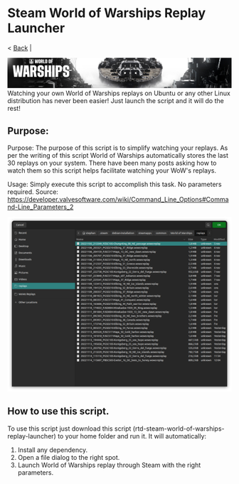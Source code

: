 # Steam World of Warships Replay Launcher
< [Back](https://github.com/vonschutter/RTD-Setup/blob/main/README.md) |

![Media Header](media_files/header.png "Executing the Script")
Watching your own World of Warships replays on Ubuntu or any other Linux distribution has never been easier! Just launch the script and it will do the rest!

## Purpose:
Purpose: The purpose of this script is to simplify watching your replays.
As per the writing of this script World of Warships automatically stores the last 30
replays on your system. There have been many posts asking how to watch them so this
script helps facilitate watching your WoW's replays.

Usage:	Simply execute this script to accomplish this task. No parameters required.
Source: https://developer.valvesoftware.com/wiki/Command_Line_Options#Command-Line_Parameters_2

![Screenshot](media_files/screenshot.png "Executing the Script")



## How to use this script.
To use this script just download this script (rtd-steam-world-of-warships-replay-launcher)
to your home folder and run it. It will automatically:

1. Install any dependency.
2. Open a file dialog to the right spot.
3. Launch World of Warships replay through Steam with the right parameters.

